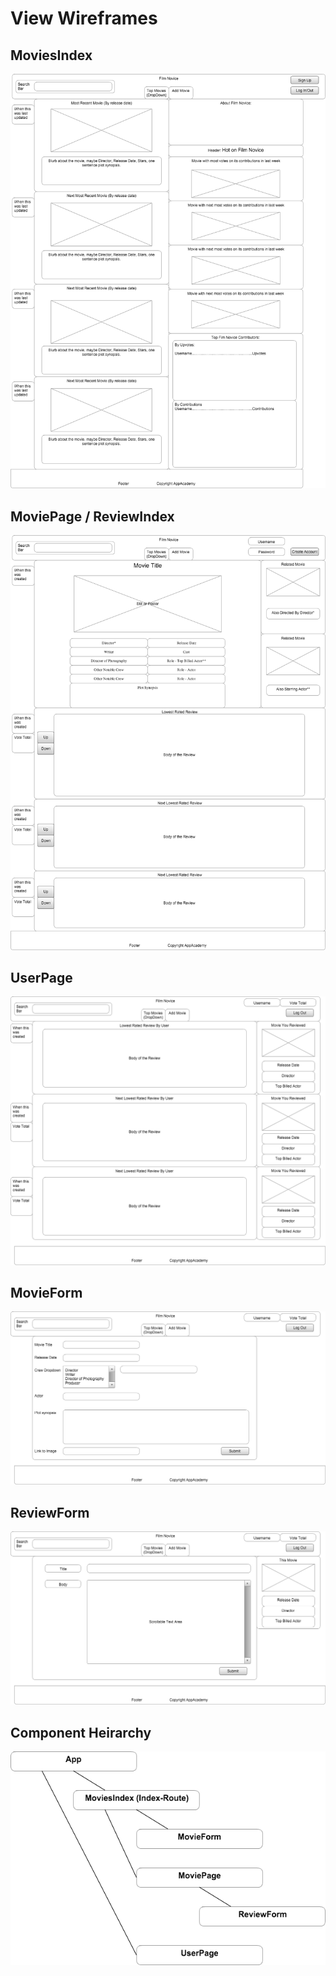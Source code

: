 # View Wireframes

## MoviesIndex
![movies]

## MoviePage / ReviewIndex
![movie]

## UserPage
![user]

## MovieForm
![movie-form]

## ReviewForm
![review-form]

## Component Heirarchy
![component-heirarchy]

[movies]: ./wireframes/root.png
[movie]: ./wireframes/movie_page.png
[user]: ./wireframes/user_page.png
[movie-form]: ./wireframes/movie_form.png
[review-form]: ./wireframes/review_form.png
[component-heirarchy]: ./wireframes/component_heirarchy.png
